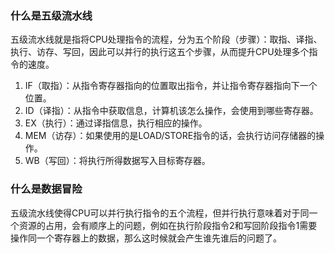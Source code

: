 ### 什么是五级流水线

五级流水线就是指将CPU处理指令的流程，分为五个阶段（步骤）：取指、译指、执行、访存、写回，因此可以并行的执行这五个步骤，从而提升CPU处理多个指令的速度。

1. IF（取指）：从指令寄存器指向的位置取出指令，并让指令寄存器指向下一个位置。
2. ID（译指）：从指令中获取信息，计算机该怎么操作，会使用到哪些寄存器。
3. EX（执行）：通过译指信息，执行相应的操作。
4. MEM（访存）：如果使用的是LOAD/STORE指令的话，会执行访问存储器的操作。
5. WB（写回）：将执行所得数据写入目标寄存器。

### 什么是数据冒险

五级流水线使得CPU可以并行执行指令的五个流程，但并行执行意味着对于同一个资源的占用，会有顺序上的问题，例如在执行阶段指令2和写回阶段指令1需要操作同一个寄存器上的数据，那么这时候就会产生谁先谁后的问题了。